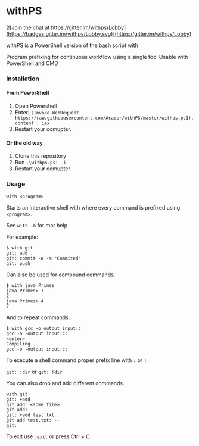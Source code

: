 # withPS
[![Join the chat at https://gitter.im/withps/Lobby](https://badges.gitter.im/withps/Lobby.svg)](https://gitter.im/withps/Lobby)

withPS is a PowerShell version of the bash script [with](https://github.com/mchav/with)

Program prefixing for continuous workflow using a single tool
Usable with PowerShell and CMD

### Installation
#### From PowerShell
1. Open Powershell
2. Enter: `(Invoke-WebRequest https://raw.githubusercontent.com/Acader/withPS/master/withps.ps1).content | iex`
3. Restart your comupter.

#### Or the old way
1. Clone this repository
2. Run `.\withps.ps1 -i`
3. Restart your comupter



### Usage

`with <program>`

Starts an interactive shell with where every command is prefixed using `<program>`.

See `with -h` for mor help

For example:
```
$ with git
git: add .
git: commit -a -m "Commited"
git: push
```


Can also be used for compound commands.
```
$ with java Primes
java Primes> 1
2
java Primes> 4
7
```

And to repeat commands:
```
$ with gcc -o output input.c
gcc -o -output input.c:
<enter>
Compiling...
gcc -o -output input.c:
```


To execute a shell command proper prefix line with `:` or `!`


`git: :dir` or `git: !dir`

You can also drop and add different commands.

```
with git
git: +add
git add: <some file>
git add: -
git: +add test.txt
git add test.txt: --
git:
```

To exit use `:exit` or press Ctrl + C.


